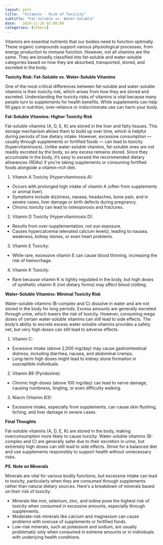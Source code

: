 ```yaml
---
layout: post
title:  "Vitamins - Risk of Toxicity"
subtitle: "Fat-Soluble vs. Water-Soluble"
date:   2024-11-26 02:00:00
categories: [others]
---
```


Vitamins are essential nutrients that our bodies need to function optimally. These organic compounds support various physiological processes, from energy production to immune function. However, not all vitamins are the same. They are broadly classified into fat-soluble and water-soluble categories based on how they are absorbed, transported, stored, and excreted in the body. 

**Toxicity Risk: Fat-Soluble vs. Water-Soluble Vitamins**

One of the most critical differences between fat-soluble and water-soluble vitamins is their toxicity risk, which arises from how they are stored and excreted. Understanding the toxicity risks of vitamins is vital because many people turn to supplements for health benefits. While supplements can help fill gaps in nutrition, over-reliance or indiscriminate use can harm your body.

**Fat-Soluble Vitamins: Higher Toxicity Risk**

Fat-soluble vitamins (A, D, E, K) are stored in the liver and fatty tissues. This storage mechanism allows them to build up over time, which is helpful during periods of low dietary intake. However, excessive consumption — usually through supplements or fortified foods — can lead to toxicity (hypervitaminosis). Unlike water-soluble vitamins, fat-soluble ones are not readily excreted by the body, so any excess remains stored. Since they accumulate in the body, it’s easy to exceed the recommended dietary allowances (RDAs) if you’re taking supplements or consuming fortified foods alongside a vitamin-rich diet.

1. Vitamin A Toxicity (Hypervitaminosis A):
- Occurs with prolonged high intake of vitamin A (often from supplements or animal liver).
- Symptoms include dizziness, nausea, headaches, bone pain, and in severe cases, liver damage or birth defects during pregnancy.
- Chronic toxicity can lead to osteoporosis and fractures.
2. Vitamin D Toxicity (Hypervitaminosis D):
- Results from over-supplementation, not sun exposure.
- Causes hypercalcemia (elevated calcium levels), leading to nausea, weakness, kidney stones, or even heart problems.
3. Vitamin E Toxicity:
- While rare, excessive vitamin E can cause blood thinning, increasing the risk of hemorrhage.
4. Vitamin K Toxicity:
- Rare because vitamin K is tightly regulated in the body, but high doses of synthetic vitamin K (not dietary forms) may affect blood clotting.

**Water-Soluble Vitamins: Minimal Toxicity Risk**

Water-soluble vitamins (B-complex and C) dissolve in water and are not stored in the body for long periods. Excess amounts are generally excreted through urine, which lowers the risk of toxicity. However, consuming mega doses of certain water-soluble vitamins can still lead to side effects. The body’s ability to excrete excess water-soluble vitamins provides a safety net, but very high doses can still lead to adverse effects.

1. Vitamin C:
- Excessive intake (above 2,000 mg/day) may cause gastrointestinal distress, including diarrhea, nausea, and abdominal cramps.
- Long-term high doses might lead to kidney stone formation in susceptible individuals.
2. Vitamin B6 (Pyridoxine):
- Chronic high doses (above 100 mg/day) can lead to nerve damage, causing numbness, tingling, or even difficulty walking.
3. Niacin (Vitamin B3):
- Excessive intake, especially from supplements, can cause skin flushing, itching, and liver damage in severe cases.

**Final Thoughts**

Fat-soluble vitamins (A, D, E, K) are stored in the body, making overconsumption more likely to cause toxicity. Water-soluble vitamins (B-complex and C) are generally safer due to their excretion in urine, but extremely high doses can still lead to side effects. Strive for a balanced diet and use supplements responsibly to support health without unnecessary risks.

**PS. Note on Minerals**

Minerals are vital for various bodily functions, but excessive intake can lead to toxicity, particularly when they are consumed through supplements rather than natural dietary sources. Here's a breakdown of minerals based on their risk of toxicity:
- Minerals like iron, selenium, zinc, and iodine pose the highest risk of toxicity when consumed in excessive amounts, especially through supplements.
- Moderate-risk minerals like calcium and magnesium can cause problems with overuse of supplements or fortified foods.
- Low-risk minerals, such as potassium and sodium, are usually problematic only when consumed in extreme amounts or in individuals with underlying health conditions.